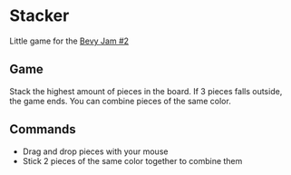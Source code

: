 # Stacker

Little game for the [Bevy Jam #2](https://itch.io/jam/bevy-jam-2)

## Game

Stack the highest amount of pieces in the board.
If 3 pieces falls outside, the game ends.
You can combine pieces of the same color.

## Commands

- Drag and drop pieces with your mouse
- Stick 2 pieces of the same color together to combine them
